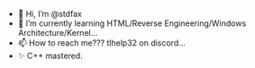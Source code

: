 - 👋 Hi, I’m @stdfax
- 🌱 I’m currently learning HTML/Reverse Engineering/Windows Architecture/Kernel...
- 📫 How to reach me??? tlhelp32 on discord...
- ✨ C++ mastered.

<!---
stdfax/stdfax is a ✨ special ✨ repository because its `README.md` (this file) appears on your GitHub profile.
You can click the Preview link to take a look at your changes.
--->
